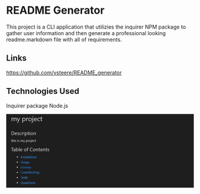 # README Generator

This project is a CLI application that utilizies the inquirer NPM package to gather user information and then generate a professional looking readme.markdown file with all of 
requirements.

## Links
https://github.com/vsteere/README_generator

## Technologies Used
Inquirer package
Node.js

![image of app](/Develop/image.jpg?raw=true "app image")
